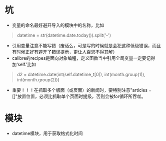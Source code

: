 # 坑
+ 变量的命名最好避开导入的模块中的名称，比如
> datetime = str(datetime.date.today()).split('-')

+ 引用变量注意不能写错（废话么，可是写的时候就是会犯这种低级错误，而且有时候正好有避开了错误提示，更让人百思不得其解）
+ calibre的recipes是面向对象编程，定义函数当中引用全局变量一定要记得加‘self.’比如
> d2 = datetime.date(int(self.datetime_t[0]), int(month.group(1)), int(month.group(2)))
+ 重要！！！在抓取多个版面（或页面）的新闻时，要特别注意"articles = []"放置位置，必须比抓取单个页面时提级，否则会被for循环所吞噬。

# 模块
+ datetime模块，用于获取格式化时间 

